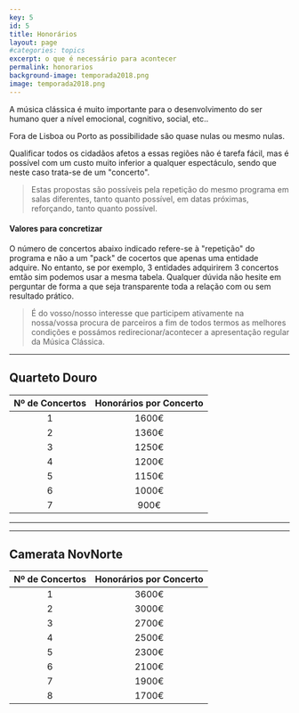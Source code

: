 ```yaml
---
key: 5
id: 5
title: Honorários
layout: page
#categories: topics
excerpt: o que é necessário para acontecer
permalink: honorarios
background-image: temporada2018.png
image: temporada2018.png
---
```


A música clássica é muito importante para o desenvolvimento do ser humano quer a nível emocional, cognitivo, social, etc..  
  
Fora de Lisboa ou Porto as possibilidade são quase nulas ou mesmo nulas.  
  
Qualificar todos os cidadãos afetos a essas regiões não é tarefa fácil, mas é possível com um custo muito inferior a qualquer espectáculo, sendo que neste caso trata-se de um "concerto".  
  
>Estas propostas são possíveis pela repetição do mesmo programa em salas diferentes, tanto quanto possível, em datas próximas, reforçando, tanto quanto possível.
  
#### Valores para concretizar  
O número de concertos abaixo indicado refere-se à "repetição" do programa e não a um "pack" de cocertos que apenas uma entidade adquire.
No entanto, se por exemplo, 3 entidades adquirirem 3 concertos emtão sim podemos usar a mesma tabela.
Qualquer dúvida não hesite em perguntar de forma a que seja transparente toda a relação com ou sem resultado prático.  
  
>É do vosso/nosso interesse que participem ativamente na nossa/vossa procura de parceiros a fim de todos termos as melhores condições e possámos redirecionar/acontecer a apresentação regular da Música Clássica.
  
---

## Quarteto Douro

|Nº de Concertos   	|Honorários por Concerto   	|
|:---:	            |:---:	                    |
|1   	            |1600€   	                |
|2   	            |1360€   	                |
|3   	            |1250€   	                |
|4   	            |1200€   	                |
|5   	            |1150€   	                |
|6   	            |1000€   	                |
|7   	            | 900€   	                |

---
---

## Camerata NovNorte

|Nº de Concertos   	|Honorários por Concerto   	|
|:---:	            |:---:	                    |
|1   	            |3600€   	                |
|2   	            |3000€   	                |
|3   	            |2700€   	                |
|4   	            |2500€   	                |
|5   	            |2300€   	                |
|6   	            |2100€   	                |
|7   	            |1900€   	                |
|8                  |1700€                      |
